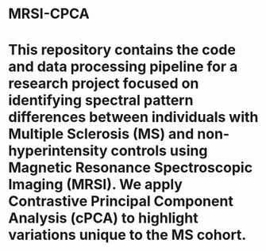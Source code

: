 # MRSI-CPCA
# This repository contains the code and data processing pipeline for a research project focused on identifying spectral pattern differences between individuals with Multiple Sclerosis (MS) and non-hyperintensity controls using Magnetic Resonance Spectroscopic Imaging (MRSI). We apply Contrastive Principal Component Analysis (cPCA) to highlight variations unique to the MS cohort.
